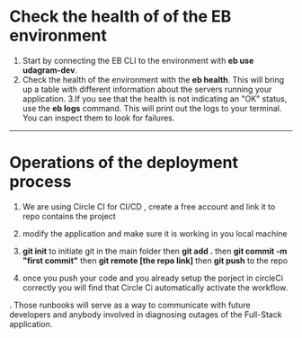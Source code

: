 # Check the health of of the EB environment  
1. Start by connecting the EB CLI to the environment with **eb use udagram-dev**.
2. Check the health of the environment with the **eb health**. This will bring up a table with different information about the servers running your application.
3.If you see that the health is not indicating an "OK" status, use the **eb logs** command. This will print out the logs to your terminal. You can inspect them to look for failures.
---
# Operations of the deployment process

1. We are using Circle CI for CI/CD , create a free account and link it to repo contains the project 

2. modify the application and make sure it is working in you local machine 
3. **git init** to initiate git in the main folder then **git add .** then **git commit -m "first commit"** then **git remote [the repo link]** then **git push** to the repo 
4. once you push your code and you already setup the porject in circleCi correctly you will find that Circle Ci automatically activate the workflow.

. Those runbooks will serve as a way to communicate with future developers and anybody involved in diagnosing outages of the Full-Stack application.